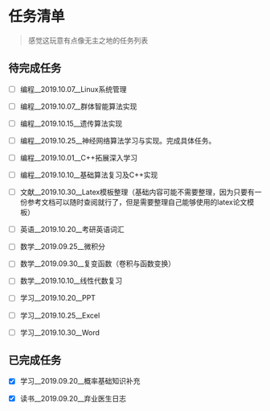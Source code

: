 # 任务清单

> 感觉这玩意有点像无主之地的任务列表

## 待完成任务

- [ ] 编程__2019.10.07__Linux系统管理
- [ ] 编程__2019.10.07__群体智能算法实现
- [ ] 编程__2019.10.15__遗传算法实现
- [ ] 编程__2019.10.25__神经网络算法学习与实现。完成具体任务。
- [ ] 编程__2019.10.01__C++拓展深入学习
- [ ] 编程__2019.10.10__基础算法复习及C++实现

- [ ] 文献__2019.10.30__Latex模板整理（基础内容可能不需要整理，因为只要有一份参考文档可以随时查阅就行了，但是需要整理自己能够使用的latex论文模板）

- [ ] 英语__2019.10.20__考研英语词汇

- [ ] 数学__2019.09.25__微积分
- [ ] 数学__2019.09.30__复变函数（卷积与函数变换）
- [ ] 数学__2019.10.10__线性代数复习


- [ ] 学习__2019.10.20__PPT
- [ ] 学习__2019.10.25__Excel
- [ ] 学习__2019.10.30__Word 

## 已完成任务

- [x] 学习__2019.09.20__概率基础知识补充
- [x] 读书__2019.09.20__弃业医生日志

